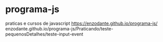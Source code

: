 # programa-js
 praticas e cursos de javascript
https://enzodante.github.io/programa-js/
enzodante.github.io/programa-js/Praticando/teste-pequenosDetalhes/teste-input-event
